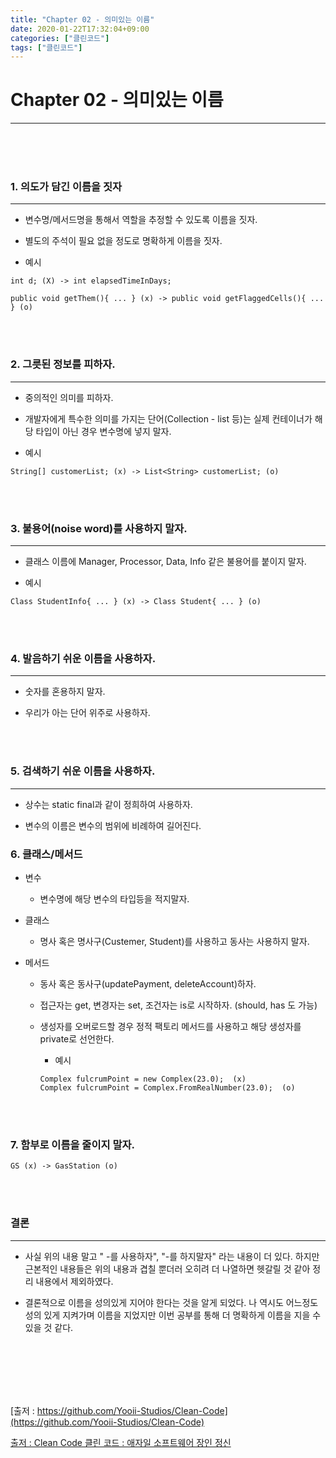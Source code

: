 ```yaml
---
title: "Chapter 02 - 의미있는 이름"
date: 2020-01-22T17:32:04+09:00
categories: ["클린코드"]
tags: ["클린코드"]
---
```



# Chapter 02 - 의미있는 이름
***
<br><br><br>

### 1. 의도가 담긴 이름을 짓자
***

- 변수명/메서드명을 통해서 역할을 추정할 수 있도록 이름을 짓자.

- 별도의 주석이 필요 없을 정도로 명확하게 이름을 짓자.

- 예시

~~~
int d; (X) -> int elapsedTimeInDays;

public void getThem(){ ... } (x) -> public void getFlaggedCells(){ ... } (o)
~~~

<br><br>

### 2. 그릇된 정보를 피하자.
***

- 중의적인 의미를 피하자.

- 개발자에게 특수한 의미를 가지는 단어(Collection - list 등)는 실제 컨테이너가 해당 타입이 아닌 경우 변수명에 넣지 말자.

- 예시

~~~
String[] customerList; (x) -> List<String> customerList; (o)
~~~

<br><br>

### 3. 불용어(noise word)를 사용하지 말자.
***

- 클래스 이름에 Manager, Processor, Data, Info 같은 불용어를 붙이지 말자.

- 예시

~~~
Class StudentInfo{ ... } (x) -> Class Student{ ... } (o)
~~~

<br><br>

### 4. 발음하기 쉬운 이름을 사용하자.
***

- 숫자를 혼용하지 말자.

- 우리가 아는 단어 위주로 사용하자.

<br><br>


### 5. 검색하기 쉬운 이름을 사용하자.
***

- 상수는 static final과 같이 정희하여 사용하자.

- 변수의 이름은 변수의 범위에 비례하여 길어진다.

### 6. 클래스/메서드

- 변수

  - 변수명에 해당 변수의 타입등을 적지말자.

- 클래스

  - 명사 혹은 명사구(Custemer, Student)를 사용하고 동사는 사용하지 말자.

- 메서드

  - 동사 혹은 동사구(updatePayment, deleteAccount)하자.

  - 접근자는 get, 변경자는 set, 조건자는 is로 시작하자. (should, has 도 가능)

  - 생성자를 오버로드할 경우 정적 팩토리 메서드를 사용하고 해당 생성자를 private로 선언한다.

    - 예시

    ~~~
    Complex fulcrumPoint = new Complex(23.0);  (x)
    Complex fulcrumPoint = Complex.FromRealNumber(23.0);  (o)
    ~~~

<br><br>

### 7. 함부로 이름을 줄이지 말자.

~~~
GS (x) -> GasStation (o)
~~~

<br><br>

### 결론
***

- 사실 위의 내용 말고 " -를 사용하자", "-를 하지말자" 라는 내용이 더 있다. 하지만 근본적인 내용들은 위의 내용과 겹칠 뿐더러 오히려 더 나열하면 헷갈릴 것 같아 정리 내용에서 제외하였다.

- 결론적으로 이름을 성의있게 지어야 한다는 것을 알게 되었다. 나 역시도 어느정도 성의 있게 지켜가며 이름을 지었지만 이번 공부를 통해 더 명확하게 이름을 지을 수 있을 것 같다.

<br><br><br><br><br>

[출저 : https://github.com/Yooii-Studios/Clean-Code](https://github.com/Yooii-Studios/Clean-Code)

[출저 : Clean Code 클린 코드 : 애자일 소프트웨어 장인 정신](http://www.yes24.com/Product/Goods/11681152)
